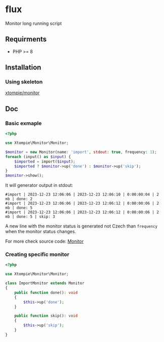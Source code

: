 # flux

Monitor long running script

## Requirments

- PHP >= 8

## Installation

### Using skeleton

[xtompie/monitor](https://github.com/xtompie/monitor)

## Doc

### Basic exmaple

```php
<?php

use Xtompie\Monitor\Monitor;

$monitor = new Monitor(name: 'import', stdout: true, frequency: 1);
foreach (input() as $input) {
    $imported = import($input);
    $imported ? $monitor->up('done') : $monitor->up('skip');
}
$monitor->show();
```

It will generator output in stdout:

```plain
#import | 2023-12-23 12:06:06 | 2023-12-23 12:06:10 | 0:00:00:04 | 2 mb | done: 2
#import | 2023-12-23 12:06:06 | 2023-12-23 12:06:12 | 0:00:00:06 | 2 mb | done: 5
#import | 2023-12-23 12:06:06 | 2023-12-23 12:06:12 | 0:00:00:06 | 2 mb | done: 5 | skip: 3
```

A new line with the monitor status is generated not Czech than `frequency` when the monitor status changes.

For more check source code: [Monitor](https://github.com/xtompie/monitor/blob/master/src/Monitor.php)

### Creating specific monitor

```php
<?php

use Xtompie\Monitor\Monitor;

class ImportMonitor extends Monitor
{
    public function done(): void
    {
        $this->up('done');
    }

    public function skip(): void
    {
        $this->up('skip');
    }
}
```
